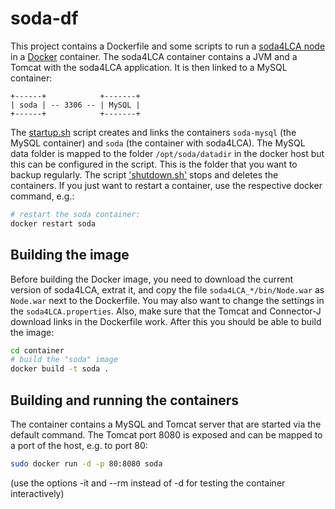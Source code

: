 # soda-df
This project contains a Dockerfile and some scripts to run a 
[soda4LCA node](https://bitbucket.org/okusche/soda4lca) in a 
[Docker](https://www.docker.com/) container. The soda4LCA container contains
a JVM and a Tomcat with the soda4LCA application. It is then linked to a MySQL
container:

```
+------+            +-------+
| soda | -- 3306 -- | MySQL |
+------+            +-------+
```

The [startup.sh](./startup.sh) script creates and links the containers
`soda-mysql` (the MySQL container) and `soda` (the container with soda4LCA). 
The MySQL data folder is mapped to the folder `/opt/soda/datadir` in the docker
host but this can be configured in the script. This is the folder that you want
to backup regularly. The script ['shutdown.sh'](./shutdown.sh) stops and deletes
the containers. If you just want to restart a container, use the respective
docker command, e.g.:

```bash
# restart the soda container:
docker restart soda
```

## Building the image
Before building the Docker image, you need to download the current version of
soda4LCA, extrat it, and copy the file `soda4LCA_*/bin/Node.war` as `Node.war`
next to the Dockerfile. You may also want to change the settings in the
`soda4LCA.properties`. Also, make sure that the Tomcat and Connector-J download
links in the Dockerfile work. After this you should be able to build the image:

```bash
cd container
# build the "soda" image
docker build -t soda .
```

## Building and running the containers


The container contains a MySQL and Tomcat server that are started via the
default command. The Tomcat port 8080 is exposed and can be mapped to a port
of the host, e.g. to port 80:

```bash
sudo docker run -d -p 80:8080 soda
```

(use the options -it and --rm instead of -d for testing the container 
interactively)
